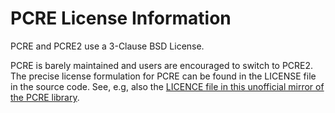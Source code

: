 # PCRE License Information

PCRE and PCRE2 use a 3-Clause BSD License.

PCRE is barely maintained and users are encouraged to switch to PCRE2.
The precise license formulation for PCRE can be found in the LICENSE file in the source code.
See, e.g, also the
[LICENCE file in this unofficial mirror of the PCRE library](https://github.com/jwilk-mirrors/pcre/blob/trunk/LICENCE).
